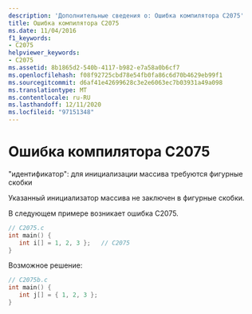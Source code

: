```yaml
---
description: 'Дополнительные сведения о: Ошибка компилятора C2075'
title: Ошибка компилятора C2075
ms.date: 11/04/2016
f1_keywords:
- C2075
helpviewer_keywords:
- C2075
ms.assetid: 8b1865d2-540b-4117-b982-e7a58a0b6cf7
ms.openlocfilehash: f08f92725cbd78e54fb0fa86c6d70b4629eb99f1
ms.sourcegitcommit: d6af41e42699628c3e2e6063ec7b03931a49a098
ms.translationtype: MT
ms.contentlocale: ru-RU
ms.lasthandoff: 12/11/2020
ms.locfileid: "97151348"
---
```

# <a name="compiler-error-c2075"></a>Ошибка компилятора C2075

"идентификатор": для инициализации массива требуются фигурные скобки

Указанный инициализатор массива не заключен в фигурные скобки.

В следующем примере возникает ошибка C2075.

```c
// C2075.c
int main() {
   int i[] = 1, 2, 3 };   // C2075
}
```

Возможное решение:

```c
// C2075b.c
int main() {
   int j[] = { 1, 2, 3 };
}
```
